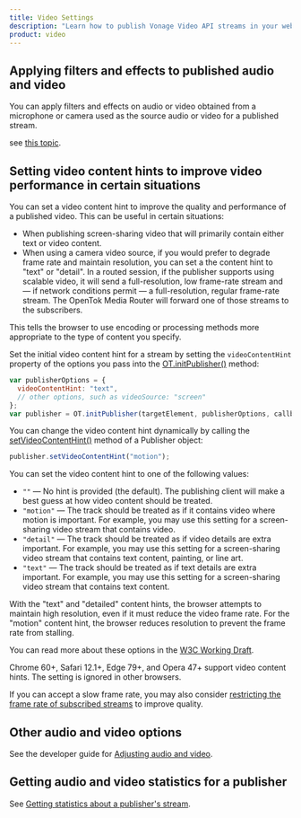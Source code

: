 ```yaml
---
title: Video Settings
description: "Learn how to publish Vonage Video API streams in your web application. Once you have connected to a session, you can send video, audio, and messages by publishing a stream."
product: video
---
```


## Applying filters and effects to published audio and video

You can apply filters and effects on audio or video obtained from a microphone or camera used as the source audio or video for a published stream.

see [this topic](/video/tutorials/audio-video/video/audio-video/web/6-apply-filters-effects/javascript#applying-filters-and-effects-to-published-audio-and-video).

## Setting video content hints to improve video performance in certain situations

You can set a video content hint to improve the quality and performance of a published video. This can be useful in certain situations:

* When publishing screen-sharing video that will primarily contain either text or video content.
* When using a camera video source, if you would prefer to degrade frame rate and maintain resolution, you can set a the content hint to "text" or "detail". In a routed session, if the publisher supports using scalable video, it will send a full-resolution, low frame-rate stream and — if network conditions permit — a full-resolution, regular frame-rate stream. The OpenTok Media Router will forward one of those streams to the subscribers.

This tells the browser to use encoding or processing methods more appropriate to the type of content you specify.

Set the initial video content hint for a stream by setting the `videoContentHint` property of the options you pass into the [OT.initPublisher()](/sdk/stitch/video-js-reference/OT.html#initPublisher) method:

```js
var publisherOptions = {
  videoContentHint: "text",
  // other options, such as videoSource: "screen"
};
var publisher = OT.initPublisher(targetElement, publisherOptions, callbackFunction);
```    

You can change the video content hint dynamically by calling the [setVideoContentHint()](/sdk/stitch/video-js-reference/Publisher.html#setVideoContentHint) method of a Publisher object:

```js
publisher.setVideoContentHint("motion");
```

You can set the video content hint to one of the following values:

* `""` — No hint is provided (the default). The publishing client will make a best guess at how video content should be treated.
* `"motion"` — The track should be treated as if it contains video where motion is important. For example, you may use this setting for a screen-sharing video stream that contains video.
* `"detail"` — The track should be treated as if video details are extra important. For example, you may use this setting for a screen-sharing video stream that contains text content, painting, or line art.
* `"text"` — The track should be treated as if text details are extra important. For example, you may use this setting for a screen-sharing video stream that contains text content.

With the "text" and "detailed" content hints, the browser attempts to maintain high resolution, even if it must reduce the video frame rate. For the "motion" content hint, the browser reduces resolution to prevent the frame rate from stalling.

You can read more about these options in the [W3C Working Draft](https://www.w3.org/TR/mst-content-hint/#video-content-hints).

Chrome 60+, Safari 12.1+, Edge 79+, and Opera 47+ support video content hints. The setting is ignored in other browsers.

If you can accept a slow frame rate, you may also consider [restricting the frame rate of subscribed streams](/video/tutorials/subscribe-streams) to improve quality.

## Other audio and video options

See the developer guide for [Adjusting audio and video](/video/tutorials/audio-video/video/audio-video/web/3-audio-settings/javascript#tuning-audio-quality).

## Getting audio and video statistics for a publisher

See [Getting statistics about a publisher's stream](/video/tutorials/publish-streams/video/publish-streams/javascript/9-managing-publishers/javascript#getting-statistics-about-a-publisher-s-stream).
